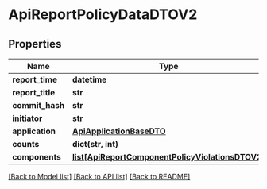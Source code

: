 # ApiReportPolicyDataDTOV2

## Properties

| Name             | Type                                                                                            | Description | Notes      |
| ---------------- | ----------------------------------------------------------------------------------------------- | ----------- | ---------- |
| **report_time**  | **datetime**                                                                                    |             | [optional] |
| **report_title** | **str**                                                                                         |             | [optional] |
| **commit_hash**  | **str**                                                                                         |             | [optional] |
| **initiator**    | **str**                                                                                         |             | [optional] |
| **application**  | [**ApiApplicationBaseDTO**](ApiApplicationBaseDTO.md)                                           |             | [optional] |
| **counts**       | **dict(str, int)**                                                                              |             | [optional] |
| **components**   | [**list[ApiReportComponentPolicyViolationsDTOV2]**](ApiReportComponentPolicyViolationsDTOV2.md) |             | [optional] |

[[Back to Model list]](../README.md#documentation-for-models) [[Back to API list]](../README.md#documentation-for-api-endpoints) [[Back to README]](../README.md)
